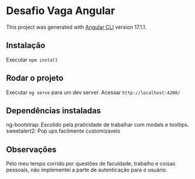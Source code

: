 # Desafio Vaga Angular

This project was generated with [Angular CLI](https://github.com/angular/angular-cli) version 17.1.1.

## Instalação
 Executar `npm install`

## Rodar o projeto
Executar `ng serve` para um dev server. Acessar `http://localhost:4200/`

## Dependências instaladas
ng-bootstrap: Escolido pela praticidade de trabalhar com modals e tooltips. <br>
sweetalert2: Pop ups facilmente customizaveis

## Observações
Pelo meu tempo corrido por questões de faculdade, trabalho e coisas pessoais, não implementei a parte de autenticação para o usuário.
